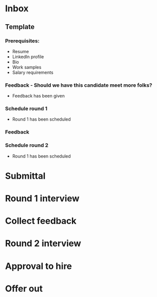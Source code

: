 # Inbox

## Template

### Prerequisites: 

- Resume
- LinkedIn profile
- Bio
- Work samples
- Salary requirements

### Feedback - Should we have this candidate meet more folks?

- Feedback has been given

### Schedule round 1

- Round 1 has been scheduled

### Feedback

### Schedule round 2

- Round 1 has been scheduled



# Submittal

# Round 1 interview

# Collect feedback

# Round 2 interview

# Approval to hire

# Offer out
